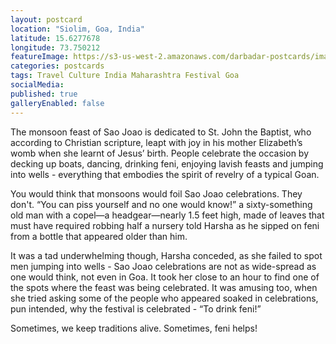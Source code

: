 ```yaml
---
layout: postcard
location: "Siolim, Goa, India"
latitude: 15.6277678
longitude: 73.750212
featureImage: https://s3-us-west-2.amazonaws.com/darbadar-postcards/images/2_sao_joao.jpg
categories: postcards
tags: Travel Culture India Maharashtra Festival Goa
socialMedia: 
published: true
galleryEnabled: false
---
```

The monsoon feast of Sao Joao is dedicated to St. John the Baptist, who according to Christian scripture, leapt with joy in his mother Elizabeth’s womb when she learnt of Jesus’ birth. People celebrate the occasion by decking up boats, dancing, drinking feni, enjoying lavish feasts and jumping into wells - everything that embodies the spirit of revelry of a typical Goan.

You would think that monsoons would foil Sao Joao celebrations. They don't. “You can piss yourself and no one would know!” a sixty-something old man with a copel—a headgear—nearly 1.5 feet high, made of leaves that must have required robbing half a nursery told Harsha as he sipped on feni from a bottle that appeared older than him.          

It was a tad underwhelming though, Harsha conceded, as she failed to spot men jumping into wells - Sao Joao celebrations are not as wide-spread as one would think, not even in Goa. It took her close to an hour to find one of the spots where the feast was being celebrated. It was amusing too, when she tried asking some of the people who appeared soaked in celebrations, pun intended, why the festival is celebrated - “To drink feni!” 

Sometimes, we keep traditions alive. Sometimes, feni helps!
